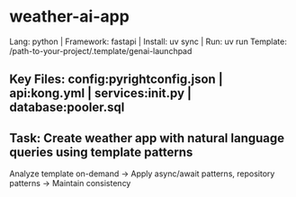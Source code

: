 # weather-ai-app
Lang: python | Framework: fastapi | Install: uv sync | Run: uv run
Template: /path-to-your-project/.template/genai-launchpad

## Key Files: config:pyrightconfig.json | api:kong.yml | services:__init__.py | database:pooler.sql

## Task: Create weather app with natural language queries using template patterns
Analyze template on-demand → Apply async/await patterns, repository patterns → Maintain consistency

